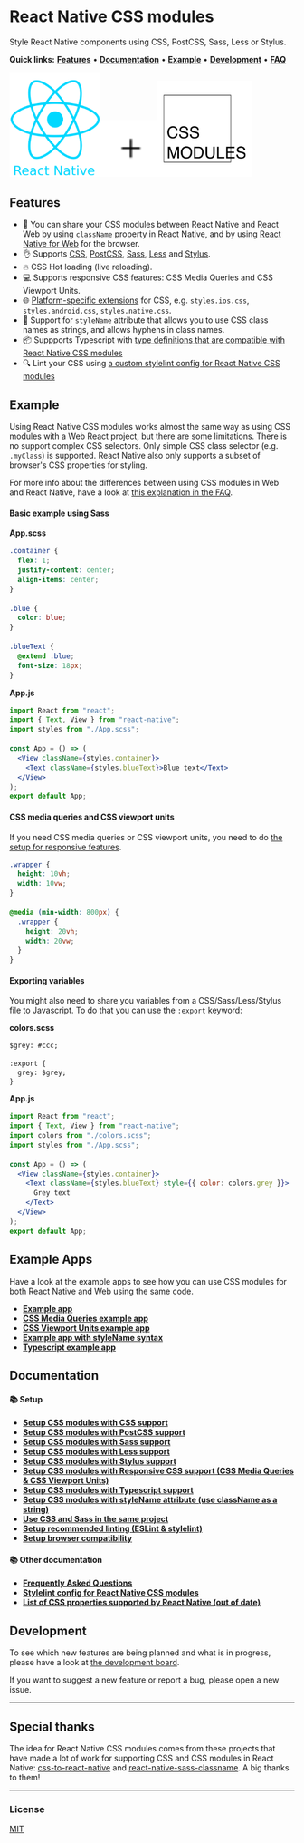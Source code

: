 # React Native CSS modules

Style React Native components using CSS, PostCSS, Sass, Less or Stylus.

**Quick links:** **[Features](#features)** • **[Documentation](https://github.com/kristerkari/react-native-css-modules#documentation)** • **[Example](#example)** • **[Development](#development)** • **[FAQ](docs/faq.md#frequently-asked-questions)**

<a href="https://facebook.github.io/react-native/"><img src="images/react-native-logo.png" width="160"></a><img src="images/plus.svg" width="100"><a href="https://github.com/css-modules/css-modules"><img src="images/css-modules-logo.svg" width="170"></a>

## Features

- :tada: You can share your CSS modules between React Native and React Web by using `className` property in React Native, and by using [React Native for Web](https://github.com/necolas/react-native-web) for the browser.
- :ok_hand: Supports [CSS](https://github.com/kristerkari/react-native-css-transformer), [PostCSS](https://github.com/kristerkari/react-native-postcss-transformer), [Sass](https://github.com/kristerkari/react-native-sass-transformer), [Less](https://github.com/kristerkari/react-native-less-transformer) and [Stylus](https://github.com/kristerkari/react-native-stylus-transformer).
- :fire: CSS Hot loading (live reloading).
- :computer: Supports responsive CSS features: CSS Media Queries and CSS Viewport Units.
- :globe_with_meridians: [Platform-specific extensions](https://facebook.github.io/react-native/docs/platform-specific-code.html#platform-specific-extensions) for CSS, e.g. `styles.ios.css`, `styles.android.css`, `styles.native.css`.
- :tophat: Support for `styleName` attribute that allows you to use CSS class names as strings, and allows hyphens in class names.
- :package: Suppports Typescript with [type definitions that are compatible with React Native CSS modules](https://github.com/kristerkari/react-native-types-for-css-modules)
- :mag: Lint your CSS using [a custom stylelint config for React Native CSS modules](https://github.com/kristerkari/stylelint-config-react-native-css-modules)

## Example

Using React Native CSS modules works almost the same way as using CSS modules with a Web React project, but there are some limitations. There is no support complex CSS selectors. Only simple CSS class selector (e.g. `.myClass`) is supported. React Native also only supports a subset of browser's CSS properties for styling.

For more info about the differences between using CSS modules in Web and React Native, have a look at [this explanation in the FAQ](docs/faq.md#what-is-the-difference-with-regular-css-and-react-natives-css).

#### Basic example using Sass

**App.scss**

```scss
.container {
  flex: 1;
  justify-content: center;
  align-items: center;
}

.blue {
  color: blue;
}

.blueText {
  @extend .blue;
  font-size: 18px;
}
```

**App.js**

```jsx
import React from "react";
import { Text, View } from "react-native";
import styles from "./App.scss";

const App = () => (
  <View className={styles.container}>
    <Text className={styles.blueText}>Blue text</Text>
  </View>
);
export default App;
```

#### CSS media queries and CSS viewport units

If you need CSS media queries or CSS viewport units, you need to do [the setup for responsive features](docs/setup-responsive.md).

```scss
.wrapper {
  height: 10vh;
  width: 10vw;
}

@media (min-width: 800px) {
  .wrapper {
    height: 20vh;
    width: 20vw;
  }
}
```

#### Exporting variables

You might also need to share you variables from a CSS/Sass/Less/Stylus file to Javascript. To do that you can use the `:export` keyword:

**colors.scss**

```
$grey: #ccc;

:export {
  grey: $grey;
}
```

**App.js**

```jsx
import React from "react";
import { Text, View } from "react-native";
import colors from "./colors.scss";
import styles from "./App.scss";

const App = () => (
  <View className={styles.container}>
    <Text className={styles.blueText} style={{ color: colors.grey }}>
      Grey text
    </Text>
  </View>
);
export default App;
```

## Example Apps

Have a look at the example apps to see how you can use CSS modules for both React Native and Web using the same code.

- **[Example app](https://github.com/kristerkari/react-native-css-modules-example)**
- **[CSS Media Queries example app](https://github.com/kristerkari/react-native-css-modules-with-media-queries-example)**
- **[CSS Viewport Units example app](https://github.com/kristerkari/react-native-css-modules-with-viewport-units-example)**
- **[Example app with styleName syntax](https://github.com/kristerkari/react-native-css-modules-stylename-example)**
- **[Typescript example app](https://github.com/kristerkari/react-native-css-modules-with-typescript-example)**

## Documentation

#### :books: Setup

- **[Setup CSS modules with CSS support](docs/setup-css.md)**
- **[Setup CSS modules with PostCSS support](docs/setup-postcss.md)**
- **[Setup CSS modules with Sass support](docs/setup-sass.md)**
- **[Setup CSS modules with Less support](docs/setup-less.md)**
- **[Setup CSS modules with Stylus support](docs/setup-stylus.md)**
- **[Setup CSS modules with Responsive CSS support (CSS Media Queries & CSS Viewport Units)](docs/setup-responsive.md)**
- **[Setup CSS modules with Typescript support](docs/setup-typescript.md)**
- **[Setup CSS modules with styleName attribute (use className as a string)](docs/setup-stylename.md)**
- **[Use CSS and Sass in the same project](docs/multiple-transformers.md)**
- **[Setup recommended linting (ESLint & stylelint)](docs/setup-linting.md)**
- **[Setup browser compatibility](docs/web-compatibility.md)**

#### :books: Other documentation

- **[Frequently Asked Questions](docs/faq.md)**
- **[Stylelint config for React Native CSS modules](https://github.com/kristerkari/stylelint-config-react-native-css-modules)**
- **[List of CSS properties supported by React Native (out of date)](https://github.com/vhpoet/react-native-styling-cheat-sheet)**

## Development

To see which new features are being planned and what is in progress, please have a look at [the development board](https://github.com/kristerkari/react-native-css-modules/projects/1).

If you want to suggest a new feature or report a bug, please open a new issue.

---

## Special thanks

The idea for React Native CSS modules comes from these projects that have made a lot of work for supporting CSS and CSS modules in React Native: [css-to-react-native](https://github.com/styled-components/css-to-react-native) and [react-native-sass-classname](https://github.com/daniloster/react-native-sass-classname). A big thanks to them!

---

### License

[MIT](/LICENSE)
